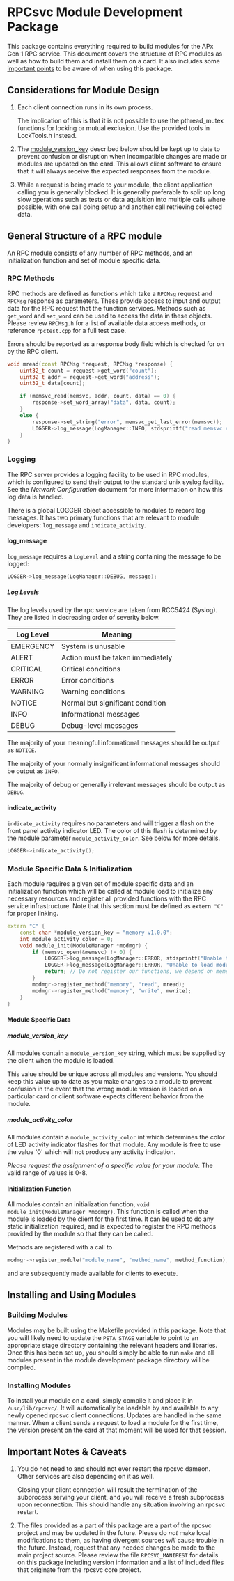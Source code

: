# RPCsvc Module Development Package

This package contains everything required to build modules for the APx Gen 1
RPC service. This document covers the structure of RPC modules as well as how
to build them and install them on a card. It also includes some [important
points](#important-notes--caveats) to be aware of when using this package.

## Considerations for Module Design

1.	Each client connection runs in its own process.

	The implication of this is that it is not possible to use the pthread_mutex
	functions for locking or mutual exclusion.  Use the provided tools in
	LockTools.h instead.

2.	The [module_version_key](#module_version_key) described below should be kept
	up to date to prevent confusion or disruption when incompatible changes are
	made or modules are updated on the card.  This allows client software to
	ensure that it will always receive the expected responses from the module.

3.	While a request is being made to your module, the client application calling
	you is generally blocked.  It is generally preferable to split up long slow
	operations such as tests or data aquisition into multiple calls where
	possible, with one call doing setup and another call retrieving collected
	data.

## General Structure of a RPC module

An RPC module consists of any number of RPC methods, and an initialization
function and set of module specific data.

### RPC Methods

RPC methods are defined as functions which take a `RPCMsg` request and `RPCMsg`
response as parameters.  These provide access to input and output data for the
RPC request that the function services.  Methods such as `get_word` and
`set_word` can be used to access the data in these objects.  Please review
`RPCMsg.h` for a list of available data access methods, or reference
`rpctest.cpp` for a full test case.

Errors should be reported as a response body field which is checked for on by
the RPC client.

```cpp
void mread(const RPCMsg *request, RPCMsg *response) {
	uint32_t count = request->get_word("count");
	uint32_t addr = request->get_word("address");
	uint32_t data[count];

	if (memsvc_read(memsvc, addr, count, data) == 0) {
		response->set_word_array("data", data, count);
	}
	else {
		response->set_string("error", memsvc_get_last_error(memsvc));
		LOGGER->log_message(LogManager::INFO, stdsprintf("read memsvc error: %s", memsvc_get_last_error(memsvc)));
	}
}
```

### Logging

The RPC server provides a logging facility to be used in RPC modules, which is
configured to send their output to the standard unix syslog facility.  See
the _Network Configuration_ document for more information on how this log data
is handled.

There is a global LOGGER object accessible to modules to record log messages.
It has two primary functions that are relevant to module developers:
`log_message` and `indicate_activity`.

#### log_message
`log_message` requires a `LogLevel` and a string containing the message to
be logged:

```cpp
LOGGER->log_message(LogManager::DEBUG, message);
```

##### Log Levels

The log levels used by the rpc service are taken from RCC5424 (Syslog).  They
are listed in decreasing order of severity below.

Log Level | Meaning
----------|---------------------------------
EMERGENCY | System is unusable
ALERT     | Action must be taken immediately
CRITICAL  | Critical conditions
ERROR     | Error conditions
WARNING   | Warning conditions
NOTICE    | Normal but significant condition
INFO      | Informational messages
DEBUG     | Debug-level messages

The majority of your meaningful informational messages should be output as
`NOTICE`.

The majority of your normally insignificant informational messages should be
output as `INFO`.

The majority of debug or generally irrelevant messages should be output as
`DEBUG`.

#### indicate_activity

`indicate_activity` requires no parameters and will trigger a flash on the
front panel activity indicator LED.  The color of this flash is determined by
the module parameter `module_activity_color`.  See below for more details.

```cpp
LOGGER->indicate_activity();
```

### Module Specific Data & Initialization

Each module requires a given set of module specific data and an initialization
function which will be called at module load to initialize any necessary
resources and register all provided functions with the RPC service
infrastructure.  Note that this section must be defined as `extern "C"` for
proper linking.

```cpp
extern "C" {
	const char *module_version_key = "memory v1.0.0";
	int module_activity_color = 0;
	void module_init(ModuleManager *modmgr) {
		if (memsvc_open(&memsvc) != 0) {
			LOGGER->log_message(LogManager::ERROR, stdsprintf("Unable to connect to memory service: %s", memsvc_get_last_error(memsvc)));
			LOGGER->log_message(LogManager::ERROR, "Unable to load module");
			return; // Do not register our functions, we depend on memsvc.
		}
		modmgr->register_method("memory", "read", mread);
		modmgr->register_method("memory", "write", mwrite);
	}
}
```

#### Module Specific Data

##### module_version_key

All modules contain a `module_version_key` string, which must be supplied by the
client when the module is loaded.

This value should be unique across all modules and versions.  You should keep
this value up to date as you make changes to a module to prevent confusion in
the event that the wrong module version is loaded on a particular card or client
software expects different behavior from the module.

##### module_activity_color

All modules contain a `module_activity_color` int which determines the color of
LED activity indicator flashes for that module.  Any module is free to use the
value '0' which will not produce any activity indication.

*Please request the assignment of a specific value for your module.*
The valid range of values is 0-8.

#### Initialization Function

All modules contain an initialization function, `void module_init(ModuleManager
*modmgr)`.  This function is called when the module is loaded by the client for
the first time.  It can be used to do any static initialization required, and is
expected to register the RPC methods provided by the module so that they can be
called.

Methods are registered with a call to
```cpp
modmgr->register_module("module_name", "method_name", method_function);
```
and are subsequently made available for clients to execute.

## Installing and Using Modules

### Building Modules

Modules may be built using the Makefile provided in this package.  Note that you
will likely need to update the `PETA_STAGE` variable to point to an appropriate
stage directory containing the relevant headers and libraries.  Once this has
been set up, you should simply be able to run `make` and all modules present in
the module development package directory will be compiled.

### Installing Modules

To install your module on a card, simply compile it and place it in
`/usr/lib/rpcsvc/`. It will automatically be loadable by and available to any
newly opened rpcsvc client connections. Updates are handled in the same
manner. When a client sends a request to load a module for the first time,
the version present on the card at that moment will be used for that session.

## Important Notes & Caveats

1.	You do not need to and should not ever restart the rpcsvc dameon.  Other
	services are also depending on it as well.
	
	Closing your client connection will result the termination of the subprocess
	serving your client, and you will receive a fresh subprocess upon
	reconnection.  This should handle any situation involving an rpcsvc restart.

2.	The files provided as a part of this package are a part of the rpcsvc
	project and may be updated in the future.  Please do *not* make local
	modifications to them, as having divergent sources *will* cause trouble in
	the future.  Instead, request that any needed changes be made to the main
	project source.  Please review the file `RPCSVC_MANIFEST` for details on
	this package including version information and a list of included files that
	originate from the rpcsvc core project.
